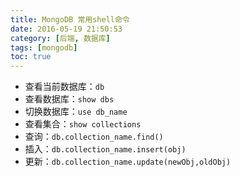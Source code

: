 ```yaml
---
title: MongoDB 常用shell命令
date: 2016-05-19 21:50:53
category: [后端, 数据库]
tags: [mongodb]
toc: true
---
```

- 查看当前数据库：`db`
- 查看数据库：`show dbs`
- 切换数据库：`use db_name`
- 查看集合：`show collections`
- 查询：`db.collection_name.find()`
- 插入：`db.collection_name.insert(obj)`
- 更新：`db.collection_name.update(newObj,oldObj)`
